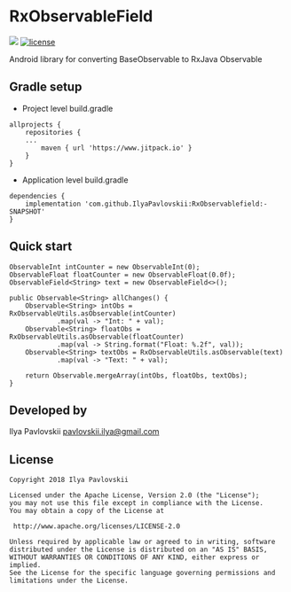 # RxObservableField
[![](https://www.jitpack.io/v/IlyaPavlovskii/RxObservablefield.svg)](https://www.jitpack.io/#IlyaPavlovskii/RxObservablefield)
[![license](https://img.shields.io/badge/license-apache-blue.svg)](https://opensource.org/licenses/Apache-2.0)

Android library for converting BaseObservable to RxJava Observable

## Gradle setup
* Project level build.gradle
```
allprojects {
    repositories {
    ...
        maven { url 'https://www.jitpack.io' }
    }
}
```
* Application level build.gradle
```
dependencies {
    implementation 'com.github.IlyaPavlovskii:RxObservablefield:-SNAPSHOT'
}
```

## Quick start
```
ObservableInt intCounter = new ObservableInt(0);
ObservableFloat floatCounter = new ObservableFloat(0.0f);
ObservableField<String> text = new ObservableField<>();

public Observable<String> allChanges() {
    Observable<String> intObs = RxObservableUtils.asObservable(intCounter)
            .map(val -> "Int: " + val);
    Observable<String> floatObs = RxObservableUtils.asObservable(floatCounter)
            .map(val -> String.format("Float: %.2f", val));
    Observable<String> textObs = RxObservableUtils.asObservable(text)
            .map(val -> "Text: " + val);

    return Observable.mergeArray(intObs, floatObs, textObs);
}

```



## Developed by
Ilya Pavlovskii <a href="mailto:pavlovskii.ilya@gmail.com">pavlovskii.ilya@gmail.com</a></br>

## License
```
Copyright 2018 Ilya Pavlovskii

Licensed under the Apache License, Version 2.0 (the "License");
you may not use this file except in compliance with the License.
You may obtain a copy of the License at

 http://www.apache.org/licenses/LICENSE-2.0

Unless required by applicable law or agreed to in writing, software
distributed under the License is distributed on an "AS IS" BASIS,
WITHOUT WARRANTIES OR CONDITIONS OF ANY KIND, either express or implied.
See the License for the specific language governing permissions and
limitations under the License.
```